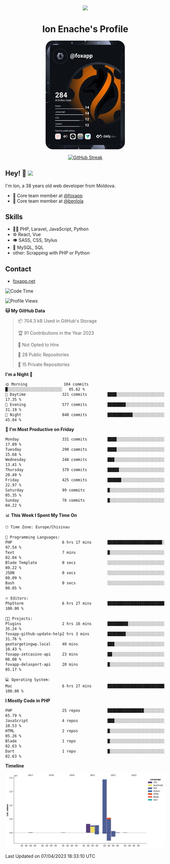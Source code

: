 <div id="header" align="center">
  <img src="https://media.giphy.com/media/M9gbBd9nbDrOTu1Mqx/giphy.gif" width="100"/>
	<h1>Ion Enache's Profile</h1>
</div>
<div align="center">
	<a href="https://app.daily.dev/foxapp"><img src="https://github.com/foxapp/foxapp/blob/master/devcard.svg" width="250" alt="Ion Enache's Dev Card"/></a>
</div>


<div align="center">
	
[![GitHub Streak](http://github-readme-streak-stats.herokuapp.com?user=foxapp&hide_border=true&date_format=M%20j%5B%2C%20Y%5D)](https://git.io/streak-stats)
	
</div>


## Hey! 👋 <img src="https://media.giphy.com/media/hvRJCLFzcasrR4ia7z/giphy.gif" width="30px"/>
I'm Ion, a 38 years old web developer from Moldova.


- 👥 Core team member at [@foxapp](https://github.com/foxapp)
- 👥 Core team member at [@benlola](https://github.com/benlola)

## Skills
- 👨‍💻 PHP, Laravel, JavaScript, Python
- ⚙️ React, Vue
- 👁️ SASS, CSS, Stylus
- 💽 MySQL, SQL
- other: Scrapping with PHP or Python

## Contact
- [foxapp.net](https://www.foxapp.net)

<!--START_SECTION:waka-->
![Code Time](http://img.shields.io/badge/Code%20Time-1%2C285%20hrs%2048%20mins-blue)

![Profile Views](http://img.shields.io/badge/Profile%20Views-0-blue)

**🐱 My GitHub Data** 

> 📦 704.3 kB Used in GitHub's Storage 
 > 
> 🏆 91 Contributions in the Year 2023
 > 
> 🚫 Not Opted to Hire
 > 
> 📜 28 Public Repositories 
 > 
> 🔑 15 Private Repositories 
 > 
**I'm a Night 🦉** 

```text
🌞 Morning                104 commits         █░░░░░░░░░░░░░░░░░░░░░░░░   05.62 % 
🌆 Daytime                321 commits         ████░░░░░░░░░░░░░░░░░░░░░   17.35 % 
🌃 Evening                577 commits         ████████░░░░░░░░░░░░░░░░░   31.19 % 
🌙 Night                  848 commits         ███████████░░░░░░░░░░░░░░   45.84 % 
```
📅 **I'm Most Productive on Friday** 

```text
Monday                   331 commits         ████░░░░░░░░░░░░░░░░░░░░░   17.89 % 
Tuesday                  290 commits         ████░░░░░░░░░░░░░░░░░░░░░   15.68 % 
Wednesday                248 commits         ███░░░░░░░░░░░░░░░░░░░░░░   13.41 % 
Thursday                 379 commits         █████░░░░░░░░░░░░░░░░░░░░   20.49 % 
Friday                   425 commits         ██████░░░░░░░░░░░░░░░░░░░   22.97 % 
Saturday                 99 commits          █░░░░░░░░░░░░░░░░░░░░░░░░   05.35 % 
Sunday                   78 commits          █░░░░░░░░░░░░░░░░░░░░░░░░   04.22 % 
```


📊 **This Week I Spent My Time On** 

```text
🕑︎ Time Zone: Europe/Chisinau

💬 Programming Languages: 
PHP                      6 hrs 17 mins       ████████████████████████░   97.54 % 
Text                     7 mins              █░░░░░░░░░░░░░░░░░░░░░░░░   02.04 % 
Blade Template           0 secs              ░░░░░░░░░░░░░░░░░░░░░░░░░   00.22 % 
JSON                     0 secs              ░░░░░░░░░░░░░░░░░░░░░░░░░   00.09 % 
Bash                     0 secs              ░░░░░░░░░░░░░░░░░░░░░░░░░   00.05 % 

🔥 Editors: 
PhpStorm                 6 hrs 27 mins       █████████████████████████   100.00 % 

🐱‍💻 Projects: 
Plugins                  2 hrs 16 mins       █████████░░░░░░░░░░░░░░░░   35.24 % 
foxapp-github-update-help2 hrs 3 mins        ████████░░░░░░░░░░░░░░░░░   31.76 % 
geotargetingwp.local     40 mins             ███░░░░░░░░░░░░░░░░░░░░░░   10.43 % 
foxapp-zetcasino-api     23 mins             ██░░░░░░░░░░░░░░░░░░░░░░░   06.08 % 
foxapp-delasport-api     20 mins             █░░░░░░░░░░░░░░░░░░░░░░░░   05.17 % 

💻 Operating System: 
Mac                      6 hrs 27 mins       █████████████████████████   100.00 % 
```

**I Mostly Code in PHP** 

```text
PHP                      25 repos            ████████████████░░░░░░░░░   65.79 % 
JavaScript               4 repos             ███░░░░░░░░░░░░░░░░░░░░░░   10.53 % 
HTML                     2 repos             █░░░░░░░░░░░░░░░░░░░░░░░░   05.26 % 
Blade                    1 repo              █░░░░░░░░░░░░░░░░░░░░░░░░   02.63 % 
Dart                     1 repo              █░░░░░░░░░░░░░░░░░░░░░░░░   02.63 % 
```



**Timeline**

![Lines of Code chart](https://raw.githubusercontent.com/foxapp/foxapp/master/assets/bar_graph.png)


 Last Updated on 07/04/2023 18:33:10 UTC
<!--END_SECTION:waka-->
